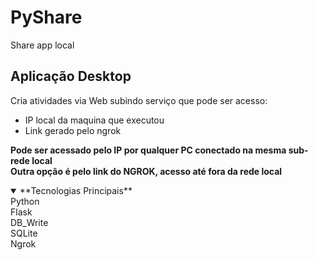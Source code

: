 # PyShare
Share app local

## Aplicação Desktop 
Cria atividades via Web subindo serviço que pode ser acesso:

* IP local da maquina que executou
* Link gerado pelo ngrok


**Pode ser acessado pelo IP por qualquer PC conectado na mesma sub-rede local** <br/>
**Outra opção é pelo link do NGROK, acesso até fora da rede local**


<details open>
<summary> **Tecnologias Principais** </summary>
  Python <br/>
  Flask <br/>
  DB_Write <br/>
  SQLite <br/>
  Ngrok <br/>
</details>
